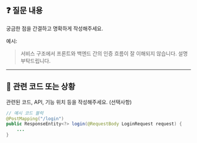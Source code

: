 ## ❓ 질문 내용

궁금한 점을 간결하고 명확하게 작성해주세요.

예시:
> 서비스 구조에서 프론트와 백엔드 간의 인증 흐름이 잘 이해되지 않습니다. 설명 부탁드립니다.

---

## 📄 관련 코드 또는 상황

관련된 코드, API, 기능 위치 등을 작성해주세요. (선택사항)

```java
// 예시 코드 블럭
@PostMapping("/login")
public ResponseEntity<?> login(@RequestBody LoginRequest request) {
    ...
}

